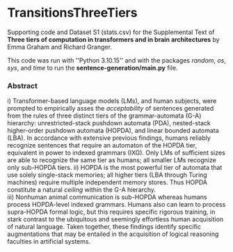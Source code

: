 # TransitionsThreeTiers

Supporting code and Dataset S1 (stats.csv) for the Supplemental Text of **Three tiers of computation in transformers and in brain architectures** by Emma Graham and Richard Granger.

This code was run with ''Python 3.10.15'' and with the packages *random*, *os*, *sys*, and *time* to run the **sentence-generation/main.py** file. 

### Abstract

i) Transformer-based language models (LMs), and human subjects, were prompted to empirically asses the *acceptability* of sentences generated from the rules of three distinct tiers of the grammar-automata (G-A) hierarchy: unrestricted-stack pushdown automata (PDA), nested-stack higher-order pushdown automata (HOPDA), and linear bounded automata (LBA). In accordance with extensive previous findings, humans reliably recognize sentences that require an automaton of the HOPDA tier, equivalent in power to indexed grammars (IXG). Only LMs of sufficient sizes are able to recognize the same tier as humans; all smaller LMs recognize only sub-HOPDA tiers.
ii) HOPDA is the most powerful tier of automata that use solely single-stack memories; all higher tiers (LBA through Turing machines) require multiple independent memory stores. Thus HOPDA constitute a natural *ceiling* within the G-A hierarchy.  
iii) Nonhuman animal communication is sub-HOPDA whereas humans process HOPDA-level indexed grammars. Humans also can learn to process supra-HOPDA formal logic, but this requires specific rigorous training, in stark contrast to the ubiquitous and seemingly effortless human acquisition of natural language. Taken together, these findings identify specific augmentations that may be entailed in the acquisition of logical reasoning faculties in artificial systems.

